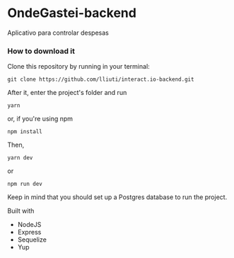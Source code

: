 # OndeGastei-backend
 Aplicativo para controlar despesas

### How to download it
Clone this repository by running in your terminal:

```
git clone https://github.com/lliuti/interact.io-backend.git
```
After it, enter the project's folder and run

```
yarn
```
or, if you're using npm

```
npm install
```

Then,

```
yarn dev
```

or

```
npm run dev
```

Keep in mind that you should set up a Postgres database to run the project.

Built with
* NodeJS
* Express
* Sequelize
* Yup